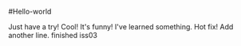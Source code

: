 #Hello-world

Just have a try!
Cool! It's funny! I've learned something.
Hot fix!
Add another line.
finished iss03
